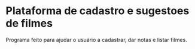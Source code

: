 # Plataforma de cadastro e sugestoes de filmes
 Programa feito para ajudar o usuário a cadastrar, dar notas e listar filmes.
